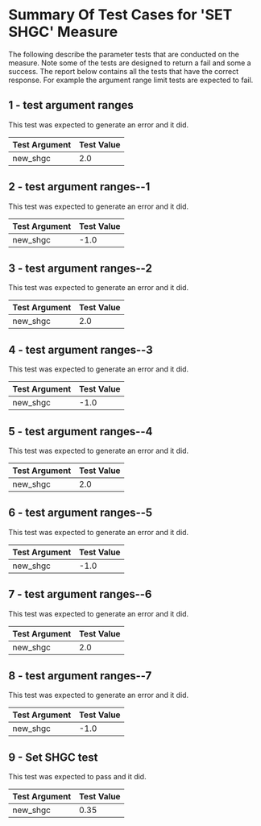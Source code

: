 # Summary Of Test Cases for 'SET SHGC' Measure
 
The following describe the parameter tests that are conducted on the measure. Note some of the 
tests are designed to return a fail and some a success. The report below contains all the tests that 
have the correct response. For example the argument range limit tests are expected to fail. 
 
## 1 - test argument ranges
 
This test was expected to generate an error and it did.
 
| Test Argument | Test Value |
| ------------- | ---------- |
| new_shgc |2.0 |
 
## 2 - test argument ranges--1
 
This test was expected to generate an error and it did.
 
| Test Argument | Test Value |
| ------------- | ---------- |
| new_shgc |-1.0 |
 
## 3 - test argument ranges--2
 
This test was expected to generate an error and it did.
 
| Test Argument | Test Value |
| ------------- | ---------- |
| new_shgc |2.0 |
 
## 4 - test argument ranges--3
 
This test was expected to generate an error and it did.
 
| Test Argument | Test Value |
| ------------- | ---------- |
| new_shgc |-1.0 |
 
## 5 - test argument ranges--4
 
This test was expected to generate an error and it did.
 
| Test Argument | Test Value |
| ------------- | ---------- |
| new_shgc |2.0 |
 
## 6 - test argument ranges--5
 
This test was expected to generate an error and it did.
 
| Test Argument | Test Value |
| ------------- | ---------- |
| new_shgc |-1.0 |
 
## 7 - test argument ranges--6
 
This test was expected to generate an error and it did.
 
| Test Argument | Test Value |
| ------------- | ---------- |
| new_shgc |2.0 |
 
## 8 - test argument ranges--7
 
This test was expected to generate an error and it did.
 
| Test Argument | Test Value |
| ------------- | ---------- |
| new_shgc |-1.0 |
 
## 9 - Set SHGC test
 
This test was expected to pass and it did.
 
| Test Argument | Test Value |
| ------------- | ---------- |
| new_shgc |0.35 |
 
